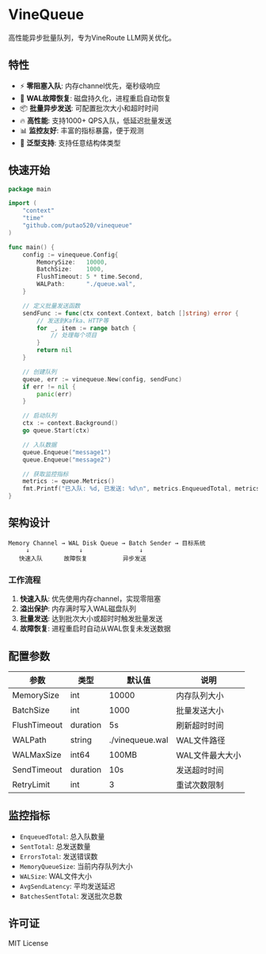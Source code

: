 # VineQueue

高性能异步批量队列，专为VineRoute LLM网关优化。

## 特性

- ⚡ **零阻塞入队**: 内存channel优先，毫秒级响应
- 💾 **WAL故障恢复**: 磁盘持久化，进程重启自动恢复
- 📦 **批量异步发送**: 可配置批次大小和超时时间
- 🔥 **高性能**: 支持1000+ QPS入队，低延迟批量发送
- 📊 **监控友好**: 丰富的指标暴露，便于观测
- 🧩 **泛型支持**: 支持任意结构体类型

## 快速开始

```go
package main

import (
    "context"
    "time"
    "github.com/putao520/vinequeue"
)

func main() {
    config := vinequeue.Config{
        MemorySize:   10000,
        BatchSize:    1000,
        FlushTimeout: 5 * time.Second,
        WALPath:      "./queue.wal",
    }

    // 定义批量发送函数
    sendFunc := func(ctx context.Context, batch []string) error {
        // 发送到Kafka、HTTP等
        for _, item := range batch {
            // 处理每个项目
        }
        return nil
    }

    // 创建队列
    queue, err := vinequeue.New(config, sendFunc)
    if err != nil {
        panic(err)
    }

    // 启动队列
    ctx := context.Background()
    go queue.Start(ctx)

    // 入队数据
    queue.Enqueue("message1")
    queue.Enqueue("message2")

    // 获取监控指标
    metrics := queue.Metrics()
    fmt.Printf("已入队: %d, 已发送: %d\n", metrics.EnqueuedTotal, metrics.SentTotal)
}
```

## 架构设计

```
Memory Channel → WAL Disk Queue → Batch Sender → 目标系统
     ↓              ↓                ↓
   快速入队      故障恢复          异步发送
```

### 工作流程

1. **快速入队**: 优先使用内存channel，实现零阻塞
2. **溢出保护**: 内存满时写入WAL磁盘队列
3. **批量发送**: 达到批次大小或超时时触发批量发送
4. **故障恢复**: 进程重启时自动从WAL恢复未发送数据

## 配置参数

| 参数 | 类型 | 默认值 | 说明 |
|------|------|--------|------|
| MemorySize | int | 10000 | 内存队列大小 |
| BatchSize | int | 1000 | 批量发送大小 |
| FlushTimeout | duration | 5s | 刷新超时时间 |
| WALPath | string | ./vinequeue.wal | WAL文件路径 |
| WALMaxSize | int64 | 100MB | WAL文件最大大小 |
| SendTimeout | duration | 10s | 发送超时时间 |
| RetryLimit | int | 3 | 重试次数限制 |

## 监控指标

- `EnqueuedTotal`: 总入队数量
- `SentTotal`: 总发送数量
- `ErrorsTotal`: 发送错误数
- `MemoryQueueSize`: 当前内存队列大小
- `WALSize`: WAL文件大小
- `AvgSendLatency`: 平均发送延迟
- `BatchesSentTotal`: 发送批次总数

## 许可证

MIT License